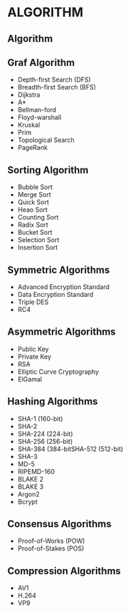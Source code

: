 # ALGORITHM## Algorithm## Graf Algorithm- Depth-first Search (DFS)- Breadth-first Search (BFS)- Dijkstra- A*- Bellman-ford- Floyd-warshall- Kruskal- Prim- Topological Search- PageRank## Sorting Algorithm- Bubble Sort- Merge Sort- Quick Sort- Heao Sort- Counting Sort- Radix Sort- Bucket Sort- Selection Sort- Insertion Sort## Symmetric Algorithms- Advanced Encryption Standard- Data Encryption Standard- Triple DES- RC4## Asymmetric Algorithms- Public Key- Private Key- RSA- Elliptic Curve Cryptography - ElGamal## Hashing Algorithms- SHA-1 (160-bit)- SHA-2- SHA-224 (224-bit)- SHA-256 (256-bit)- SHA-384 (384-bitSHA-512 (512-bit)- SHA-3- MD-5- RIPEMD-160- BLAKE 2- BLAKE 3- Argon2- Bcrypt## Consensus Algorithms- Proof-of-Works (POW)- Proof-of-Stakes (POS)## Compression Algorithms- AV1- H.264- VP9	